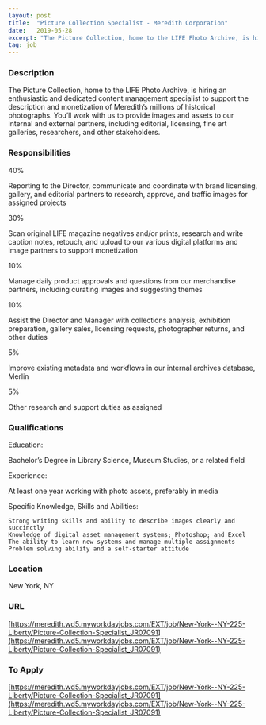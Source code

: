 ```yaml
---
layout: post
title:  "Picture Collection Specialist - Meredith Corporation"
date:   2019-05-28
excerpt: "The Picture Collection, home to the LIFE Photo Archive, is hiring an enthusiastic and dedicated content management specialist to support the description and monetization of Meredith’s millions of historical photographs. You’ll work with us to provide images and assets to our internal and external partners, including editorial, licensing, fine art..."
tag: job
---
```


### Description   

The Picture Collection, home to the LIFE Photo Archive, is hiring an enthusiastic and dedicated content management specialist to support the description and monetization of Meredith’s millions of historical photographs. You’ll work with us to provide images and assets to our internal and external partners, including editorial, licensing, fine art galleries, researchers, and other stakeholders.


### Responsibilities   

40%

Reporting to the Director, communicate and coordinate with brand licensing, gallery, and editorial partners to research, approve, and traffic images for assigned projects

30%

Scan original LIFE magazine negatives and/or prints, research and write caption notes, retouch, and upload to our various digital platforms and image partners to support monetization

10%

Manage daily product approvals and questions from our merchandise partners, including curating images and suggesting themes

10%

Assist the Director and Manager with collections analysis, exhibition preparation, gallery sales, licensing requests, photographer returns, and other duties

5%

Improve existing metadata and workflows in our internal archives database, Merlin

5%

Other research and support duties as assigned


### Qualifications   

Education:

Bachelor’s Degree in Library Science, Museum Studies, or a related field

Experience:

At least one year working with photo assets, preferably in media

Specific Knowledge, Skills and Abilities:

    Strong writing skills and ability to describe images clearly and succinctly
    Knowledge of digital asset management systems; Photoshop; and Excel
    The ability to learn new systems and manage multiple assignments
    Problem solving ability and a self-starter attitude




### Location   

New York, NY


### URL   

[https://meredith.wd5.myworkdayjobs.com/EXT/job/New-York--NY-225-Liberty/Picture-Collection-Specialist_JR07091](https://meredith.wd5.myworkdayjobs.com/EXT/job/New-York--NY-225-Liberty/Picture-Collection-Specialist_JR07091)

### To Apply   

[https://meredith.wd5.myworkdayjobs.com/EXT/job/New-York--NY-225-Liberty/Picture-Collection-Specialist_JR07091](https://meredith.wd5.myworkdayjobs.com/EXT/job/New-York--NY-225-Liberty/Picture-Collection-Specialist_JR07091)





